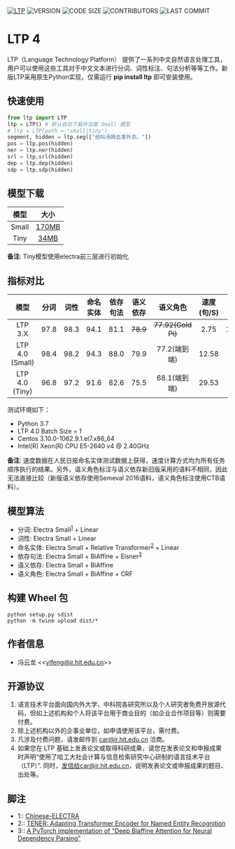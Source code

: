 [![LTP](https://img.shields.io/pypi/v/ltp?label=LTP%20ALPHA)](https://pypi.org/project/ltp/)
![VERSION](https://img.shields.io/pypi/pyversions/ltp)
![CODE SIZE](https://img.shields.io/github/languages/code-size/HIT-SCIR/ltp)
![CONTRIBUTORS](https://img.shields.io/github/contributors/HIT-SCIR/ltp)
![LAST COMMIT](https://img.shields.io/github/last-commit/HIT-SCIR/ltp)

# LTP 4 

LTP（Language Technology Platform） 提供了一系列中文自然语言处理工具，用户可以使用这些工具对于中文文本进行分词、词性标注、句法分析等等工作。新版LTP采用原生Python实现，仅需运行 **pip install ltp** 即可安装使用。

## 快速使用

```python
from ltp import LTP
ltp = LTP() # 默认自动下载并加载 Small 模型
# ltp = LTP(path = "small|tiny")
segment, hidden = ltp.seg(["他叫汤姆去拿外衣。"])
pos = ltp.pos(hidden)
ner = ltp.ner(hidden)
srl = ltp.srl(hidden)
dep = ltp.dep(hidden)
sdp = ltp.sdp(hidden)
```

## 模型下载

| 模型  |                  大小                  |
| :---: | :------------------------------------: |
| Small | [170MB](http://39.96.43.154/small.tgz) |
| Tiny  |  [34MB](http://39.96.43.154/tiny.tgz)  |

**备注**: Tiny模型使用electra前三层进行初始化

## 指标对比

|      模型       | 分词  | 词性  | 命名实体 | 依存句法 | 语义依存 |      语义角色      | 速度(句/S) | 模型大小 |
| :-------------: | :---: | :---: | :------: | :------: | :------: | :----------------: | :--------: | :------: |
|     LTP 3.X     | 97.8  | 98.3  |   94.1   |   81.1   | ~~78.9~~ | ~~77.92(Gold Pi)~~ |    2.75    |  1940M   |
| LTP 4.0 (Small) | 98.4  | 98.2  |   94.3   |   88.0   |   79.9   |    77.2(端到端)    |   12.58    |   171M   |
| LTP 4.0 (Tiny)  | 96.8  | 97.2  |   91.6   |   82.6   |   75.5   |    68.1(端到端)    |   29.53    |   34M    |

测试环境如下：

+ Python 3.7
+ LTP 4.0 Batch Size = 1
+ Centos 3.10.0-1062.9.1.el7.x86_64
+ Intel(R) Xeon(R) CPU E5-2640 v4 @ 2.40GHz

**备注**: 速度数据在人民日报命名实体测试数据上获得，速度计算方式均为所有任务顺序执行的结果。另外，语义角色标注与语义依存新旧版采用的语料不相同，因此无法直接比较（新版语义依存使用Semeval 2016语料，语义角色标注使用CTB语料）。

## 模型算法

+ 分词: Electra Small<sup>[1](#RELTRANS)</sup> + Linear
+ 词性: Electra Small + Linear
+ 命名实体: Electra Small + Relative Transformer<sup>[2](#RELTRANS)</sup> + Linear
+ 依存句法: Electra Small + BiAffine + Eisner<sup>[3](#Eisner)</sup>
+ 语义依存: Electra Small + BiAffine
+ 语义角色: Electra Small + BiAffine + CRF

## 构建 Wheel 包

```shell script
python setup.py sdist
python -m twine upload dist/*
```

## 作者信息

+ 冯云龙 <<[ylfeng@ir.hit.edu.cn](mailto:ylfeng@ir.hit.edu.cn)>>

## 开源协议
1. 语言技术平台面向国内外大学、中科院各研究所以及个人研究者免费开放源代码，但如上述机构和个人将该平台用于商业目的（如企业合作项目等）则需要付费。
2. 除上述机构以外的企事业单位，如申请使用该平台，需付费。
3. 凡涉及付费问题，请发邮件到 car@ir.hit.edu.cn 洽商。
4. 如果您在 LTP 基础上发表论文或取得科研成果，请您在发表论文和申报成果时声明“使用了哈工大社会计算与信息检索研究中心研制的语言技术平台（LTP）”. 同时，发信给car@ir.hit.edu.cn，说明发表论文或申报成果的题目、出处等。


## 脚注

+ <a name="RELTRANS">1</a>:: [Chinese-ELECTRA](https://github.com/ymcui/Chinese-ELECTRA)
+ <a name="RELTRANS">2</a>:: [TENER: Adapting Transformer Encoder for Named Entity Recognition](https://arxiv.org/abs/1911.04474)
+ <a name="Eisner">3</a>:: [A PyTorch implementation of "Deep Biaffine Attention for Neural Dependency Parsing"](https://github.com/yzhangcs/parser)
